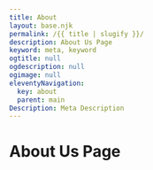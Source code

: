 ```yaml
---
title: About
layout: base.njk
permalink: /{{ title | slugify }}/
description: About Us Page
keyword: meta, keyword
ogtitle: null
ogdescription: null
ogimage: null
eleventyNavigation:
  key: about
  parent: main
Description: Meta Description
---
```

# About Us Page
